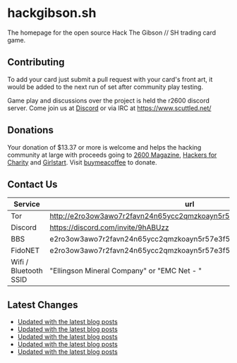 # hackgibson.sh
The homepage for the open source Hack The Gibson // SH trading card game.


## Contributing

To add your card just submit a pull request with your card's front art, it would be added to the next run of set after community play testing.

Game play and discussions over the project is held the r2600 discord server. Come join us at [Discord](https://discord.com/invite/9hABUzz) or via IRC at https://www.scuttled.net/


## Donations

Your donation of $13.37 or more is welcome and helps the hacking community at large with proceeds going to [2600 Magazine](https://2600.com/), [Hackers for Charity](https://hackersforcharity.org) and [Girlstart](https://girlstart.org).  Visit [buymeacoffee](https://www.buymeacoffee.com/hackgibson.sh) to donate.


## Contact Us

Service | url
-|-
Tor | http://e2ro3ow3awo7r2favn24n65ycc2qmzkoayn5r57e3f56nvjwdcgg32ad.onion
Discord | https://discord.com/invite/9hABUzz
BBS | e2ro3ow3awo7r2favn24n65ycc2qmzkoayn5r57e3f56nvjwdcgg32ad.onion:23
FidoNET | e2ro3ow3awo7r2favn24n65ycc2qmzkoayn5r57e3f56nvjwdcgg32ad.onion:24554
Wifi / Bluetooth SSID | "Ellingson Mineral Company" or "EMC Net - <fidonet address>"

## Latest Changes
<!-- BLOG-POST-LIST:START -->
- [Updated with the latest blog posts](https://github.com/DFW2600/hackgibson.sh/commit/d4b3b3e95698deee870aa2885714fa24d564faa5)
- [Updated with the latest blog posts](https://github.com/DFW2600/hackgibson.sh/commit/a9d0024783a38db35d46c06f94a9ece56ba1ae2e)
- [Updated with the latest blog posts](https://github.com/DFW2600/hackgibson.sh/commit/2a76756d2304f48585f736e8738d01114df43678)
- [Updated with the latest blog posts](https://github.com/DFW2600/hackgibson.sh/commit/7a0bb3b9e5249fe828dd4d2e1084037163b2200a)
- [Updated with the latest blog posts](https://github.com/DFW2600/hackgibson.sh/commit/bc45b48e2c38b796bfe66f07e4eb46b02e23e076)
<!-- BLOG-POST-LIST:END -->
